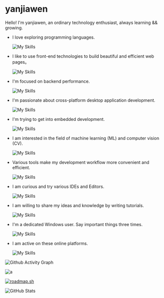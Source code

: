 # yanjiawen

Hello! I'm yanjiawen, an ordinary technology enthusiast, always learning && growing.

- I love exploring programming languages.

  ![My Skills](https://skillicons.dev/icons?i=c,zig,cpp,cs,java,scala,py,rust,go,kotlin,dart,lua,ruby,perl,haskell&perline=10)

- I like to use front-end technologies to build beautiful and efficient web pages。

  ![My Skills](https://skillicons.dev/icons?i=html,css,js,ts,vue,react,remix,angular,svelte,lit,tailwind,vite,npm,pnpm,yarn,bun,wasm,figma&perline=10)

- I'm focused on backend performance.

  ![My Skills](https://skillicons.dev/icons?i=spring,dotnet,flask,fastapi,django,rails,actix,rocket,redis,rabbitmq,jenkins,kubernetes,mysql,sqlite,mongodb,postgres&perline=10)

- I'm passionate about cross-platform desktop application development.

  ![My Skills](https://skillicons.dev/icons?i=qt,electron,tauri,flutter&perline=10)

- I'm trying to get into embedded development.

  ![My Skills](https://skillicons.dev/icons?i=arduino,raspberrypi,ros&perline=10)

- I am interested in the field of machine learning (ML) and computer vision (CV).

  ![My Skills](https://skillicons.dev/icons?i=anaconda,pytorch,tensorflow,sklearn,opencv&perline=10)

- Various tools make my development workflow more convenient and efficient.

  ![My Skills](https://skillicons.dev/icons?i=maven,gradle,cmake,postman,git,githubactions&perline=10)

- I am curious and try various IDEs and Editors.

  ![My Skills](https://skillicons.dev/icons?i=visualstudio,vscode,idea,clion,webstorm,rider,androidstudio&perline=10)

- I am willing to share my ideas and knowledge by writing tutorials.

  ![My Skills](https://skillicons.dev/icons?i=md,latex,obsidian&perline=10)

- I'm a dedicated Windows user. Say important things three times.

  ![My Skills](https://skillicons.dev/icons?i=windows,windows,windows,powershell,powershell,powershell&perline=10)

- I am active on these online platforms.

  ![My Skills](https://skillicons.dev/icons?i=github,stackoverflow,discord,twitter,instagram&perline=10)

![Github Activity Graph](https://github-readme-activity-graph.vercel.app/graph?username=yjw-byte&bg_color=010b00&color=99ffb7&line=e1fff1&point=bfffc2&area=true&hide_border=true)

![a](https://github-readme-stats.vercel.app/api/top-langs/?username=yjw-byte&show_icons=true&theme=tokyonight)

[![roadmap.sh](https://roadmap.sh/card/tall/68a1c38cdb704a26333e92d8?variant=dark)](https://roadmap.sh)

![GitHub Stats](https://github-readme-stats.vercel.app/api?username=yjw-byte&show_icons=true&theme=tokyonight&include_all_commits=true&count_private=true&show_owner=true)
